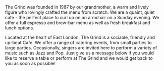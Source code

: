 <!DOCTYPE html>
<html>
  <head>




<p> The Grind was founded in 1987 by our grandmother, a warm and lively figure who lovingly crafted the menu from scratch. We are a quaint, quiet cafe - the perfect place to curl up on an armchair on a Sunday evening. We offer a full espresso and brew-bar menu as well as fresh breakfast and lunch options. </p>



<p2> Located at the heart of East London, The Grind is a sociable, friendly and up-beat Cafe. We offer a range of catering events, from small parties to large parties. Occasionally, singers are invited here to perform a variety of music such as Jazz and Pop. Just give us a message below if you would like to reserve a table or perform at The Grind and we would get back to you as soon as possible! </p2>

  </head>
